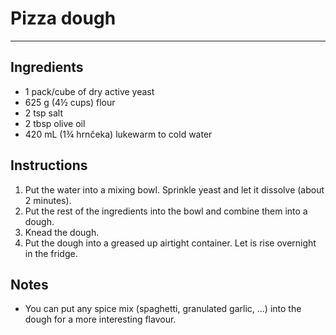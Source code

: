 # Pizza dough

---

## Ingredients
- 1 pack/cube of dry active yeast
- 625 g (4½ cups) flour
- 2 tsp salt
- 2 tbsp olive oil
- 420 mL (1¾ hrnčeka) lukewarm to cold water

## Instructions
1. Put the water into a mixing bowl. Sprinkle yeast and let it dissolve (about 2 minutes).
2. Put the rest of the ingredients into the bowl and combine them into a dough.
3. Knead the dough.
4. Put the dough into a greased up airtight container. Let is rise overnight in the fridge.

## Notes
- You can put any spice mix (spaghetti, granulated garlic, ...) into the dough for a more interesting flavour.
